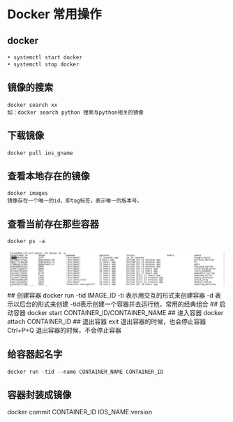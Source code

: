 # Docker 常用操作
## docker
	• systemctl start docker 
	• systemctl stop docker
## 镜像的搜索  
	docker search xx
	如：docker search python 搜索与python相关的镜像
## 下载镜像  
	docker pull ios_gname
## 查看本地存在的镜像  
	docker images
	镜像存在一个唯一的id，即tag标签，表示唯一的版本号。
## 查看当前存在那些容器 
	docker ps -a
  <img src="pictures/18xokoq4j5j.png" width="600" />
## 创建容器 
	docker run -tid IMAGE_ID 
		-ti 表示用交互的形式来创建容器
		-d 表示以后台的形式来创建
		-tid表示创建一个容器并去运行他，常用的经典组合
## 启动容器 
	docker start CONTAINER_ID/CONTAINER_NAME 
## 进入容器 
	docker attach CONTAINER_ID
## 退出容器  
	exit	退出容器的时候，也会停止容器
	Ctrl+P+Q	退出容器的时候，不会停止容器
	
## 给容器起名字                                                                                                                                       
	docker run -tid --name CONTAINER_NAME CONTAINER_ID
## 容器封装成镜像
docker commit   CONTAINER_ID IOS_NAME:version

```{.python .input}

```
